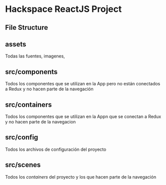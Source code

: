 # Hackspace ReactJS Project

## File Structure

## assets 
Todas las fuentes, imagenes, 

## src/components
Todos los componentes que se utilizan en la App pero no están conectados a Redux y no hacen parte de la navegación

## src/containers
Todos los componentes que se utilizan en la Appn que se conectan a Redux y no hacen parte de la navegacion

## src/config
Todos los archivos de configuración del proyecto

## src/scenes
Todos los *containers* del proyecto y los que hacen parte de la navegación
